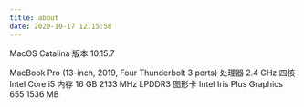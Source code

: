 ```yaml
---
title: about
date: 2020-10-17 12:15:58
---
```

MacOS Catalina
版本 10.15.7

MacBook Pro (13-inch, 2019, Four Thunderbolt 3 ports)
处理器 2.4 GHz 四核Intel Core i5
内存 16 GB 2133 MHz LPDDR3
图形卡 Intel Iris Plus Graphics 655 1536 MB
